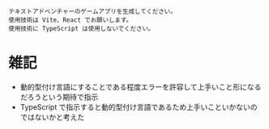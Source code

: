 ```
テキストアドベンチャーのゲームアプリを生成してください。
使用技術は Vite、React でお願いします。
使用技術に TypeScript は使用しないでください。
```

# 雑記
* 動的型付け言語にすることである程度エラーを許容して上手いこと形になるだろうという期待で指示
* TypeScript で指示すると動的型付け言語であるため上手いこといかないのではないかと考えた
